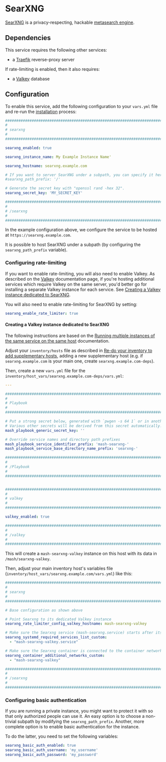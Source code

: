 # SearXNG

[SearXNG](https://github.com/searxng/searxng/) is a privacy-respecting, hackable [metasearch engine](https://en.wikipedia.org/wiki/Metasearch_engine).

## Dependencies

This service requires the following other services:

- a [Traefik](traefik.md) reverse-proxy server

If rate-limiting is enabled, then it also requires:

- a [Valkey](valkey.md) database

## Configuration

To enable this service, add the following configuration to your `vars.yml` file and re-run the [installation](../installing.md) process:

```yaml
########################################################################
#                                                                      #
# searxng                                                              #
#                                                                      #
########################################################################

searxng_enabled: true

searxng_instance_name: My Example Instance Name'

searxng_hostname: searxng.example.com

# If you want to server SearXNG under a subpath, you can specify it here.
#searxng_path_prefix: '/'

# Generate the secret key with "openssl rand -hex 32".
searxng_secret_key: 'MY_SECRET_KEY'

########################################################################
#                                                                      #
# /searxng                                                             #
#                                                                      #
########################################################################
```

In the example configuration above, we configure the service to be hosted at `https://searxng.example.com`.

It is possible to host SearXNG under a subpath (by configuring the `searxng_path_prefix` variable).

### Configuring rate-limiting

If you want to enable rate-limiting, you will also need to enable Valkey.  As described on the [Valkey](valkey.md) documentation page, if you're hosting additional services which require Valkey on the same server, you'd better go for installing a separate Valkey instance for each service. See [Creating a Valkey instance dedicated to SearXNG](...).

You will also need to enable rate-limiting for SearXNG by setting:

```yaml
searxng_enable_rate_limiter: true
```

#### Creating a Valkey instance dedicated to SearXNG

The following instructions are based on the [Running multiple instances of the same service on the same host](running-multiple-instances.md#re-do-your-inventory-to-add-supplementary-hosts) documentation.

Adjust your `inventory/hosts` file as described in [Re-do your inventory to add supplementary hosts](../running-multiple-instances.md#re-do-your-inventory-to-add-supplementary-hosts), adding a new supplementary host (e.g. if `searxng.example.com` is your main one, create `searxng.example.com-deps`).

Then, create a new `vars.yml` file for the `inventory/host_vars/searxng.example.com-deps/vars.yml`:

```yaml
---

########################################################################
#                                                                      #
# Playbook                                                             #
#                                                                      #
########################################################################

# Put a strong secret below, generated with `pwgen -s 64 1` or in another way
# Various other secrets will be derived from this secret automatically.
mash_playbook_generic_secret_key: ''

# Override service names and directory path prefixes
mash_playbook_service_identifier_prefix: 'mash-searxng-'
mash_playbook_service_base_directory_name_prefix: 'searxng-'

########################################################################
#                                                                      #
# /Playbook                                                            #
#                                                                      #
########################################################################


########################################################################
#                                                                      #
# valkey                                                               #
#                                                                      #
########################################################################

valkey_enabled: true

########################################################################
#                                                                      #
# /valkey                                                              #
#                                                                      #
########################################################################
```

This will create a `mash-searxng-valkey` instance on this host with its data in `/mash/searxng-valkey`.

Then, adjust your main inventory host's variables file (`inventory/host_vars/searxng.example.com/vars.yml`) like this:

```yaml
########################################################################
#                                                                      #
# searxng                                                              #
#                                                                      #
########################################################################

# Base configuration as shown above

# Point Searxng to its dedicated Valkey instance
searxng_rate_limiter_config_valkey_hostname: mash-searxng-valkey

# Make sure the Searxng service (mash-searxng.service) starts after its dedicated KeyDB service (mash-searxng-valkey.service)
searxng_systemd_required_services_list_custom:
  - "mash-searxng-valkey.service"

# Make sure the Searxng container is connected to the container network of its dedicated KeyDB service (mash-searxng-valkey)
searxng_container_additional_networks_custom:
  - "mash-searxng-valkey"

########################################################################
#                                                                      #
# /searxng                                                             #
#                                                                      #
########################################################################
```

### Configuring basic authentication

If you are running a private instance, you might want to protect it with so that only authorized people can use it.  An easy option is to choose a non-trivial subpath by modifying the `searxng_path_prefix`.  Another, more complete option is to enable basic authentication for the instance.

To do the latter, you need to set the following variables:

```yaml
searxng_basic_auth_enabled: true
searxng_basic_auth_username: 'my_username'
searxng_basic_auth_password: 'my_password'
```
